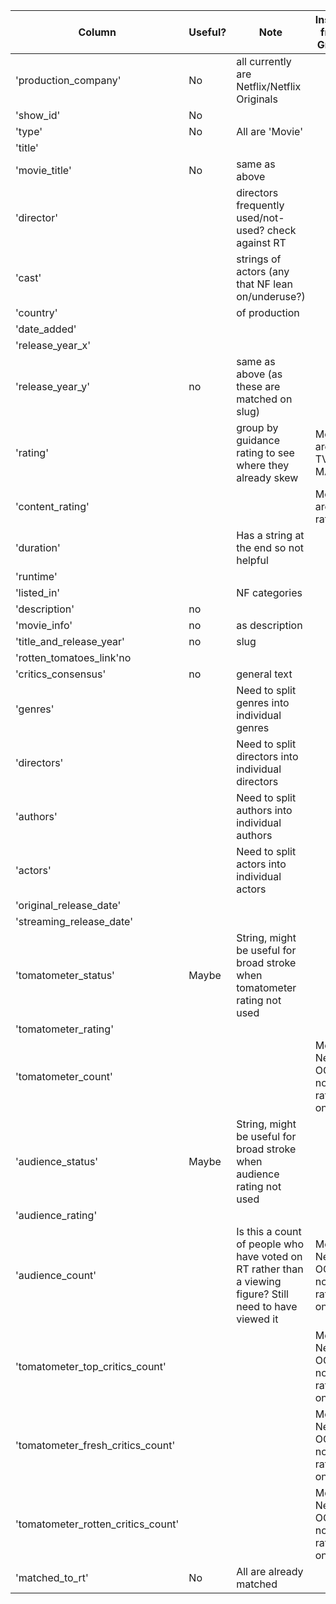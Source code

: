 | Column                             | Useful? | Note                                                                                                      | Insight from Graph                 |
| ---------------------------------- | ------- | --------------------------------------------------------------------------------------------------------- | ---------------------------------- |
| 'production_company'               | No      | all currently are Netflix/Netflix Originals                                                               |                                    |
| 'show_id'                          | No      |                                                                                                           |                                    |
| 'type'                             | No      | All are 'Movie'                                                                                           |                                    |
| 'title'                            |         |                                                                                                           |                                    |
| 'movie_title'                      | No      | same as above                                                                                             |                                    |
| 'director'                         |         | directors frequently used/not-used? check against RT                                                      |                                    |
| 'cast'                             |         | strings of actors (any that NF lean on/underuse?)                                                         |                                    |
| 'country'                          |         | of production                                                                                             |                                    |
| 'date_added'                       |         |                                                                                                           |                                    |
| 'release_year_x'                   |         |                                                                                                           |                                    |
| 'release_year_y'                   | no      | same as above (as these are matched on slug)                                                              |                                    |
| 'rating'                           |         | group by guidance rating to see where they already skew                                                   | Most are TV-MA                     |
| 'content_rating'                   |         |                                                                                                           | Most are not rated                 |
| 'duration'                         |         | Has a string at the end so not helpful                                                                    |                                    |
| 'runtime'                          |         |                                                                                                           |                                    |
| 'listed_in'                        |         | NF categories                                                                                             |                                    |
| 'description'                      | no      |                                                                                                           |                                    |
| 'movie_info'                       | no      | as description                                                                                            |                                    |
| 'title_and_release_year'           | no      | slug                                                                                                      |                                    |
| 'rotten_tomatoes_link'no           |         |                                                                                                           |                                    |
| 'critics_consensus'                | no      | general text                                                                                              |                                    |
| 'genres'                           |         | Need to split genres into individual genres                                                               |                                    |
| 'directors'                        |         | Need to split directors into individual directors                                                         |                                    |
| 'authors'                          |         | Need to split authors into individual authors                                                             |                                    |
| 'actors'                           |         | Need to split actors into individual actors                                                               |                                    |
| 'original_release_date'            |         |                                                                                                           |                                    |
| 'streaming_release_date'           |         |                                                                                                           |                                    |
| 'tomatometer_status'               | Maybe   | String, might be useful for broad stroke when tomatometer rating not used                                 |                                    |
| 'tomatometer_rating'               |         |                                                                                                           |                                    |
| 'tomatometer_count'                |         |                                                                                                           | Most Netflix OC is not rated on RT |
| 'audience_status'                  | Maybe   | String, might be useful for broad stroke when audience rating not used                                    |                                    |
| 'audience_rating'                  |         |                                                                                                           |                                    |
| 'audience_count'                   |         | Is this a count of people who have voted on RT rather than a viewing figure? Still need to have viewed it | Most Netflix OC is not rated on RT |
| 'tomatometer_top_critics_count'    |         |                                                                                                           | Most Netflix OC is not rated on RT |
| 'tomatometer_fresh_critics_count'  |         |                                                                                                           | Most Netflix OC is not rated on RT |
| 'tomatometer_rotten_critics_count' |         |                                                                                                           | Most Netflix OC is not rated on RT |
| 'matched_to_rt'                    | No      | All are already matched                                                                                   |                                    |
